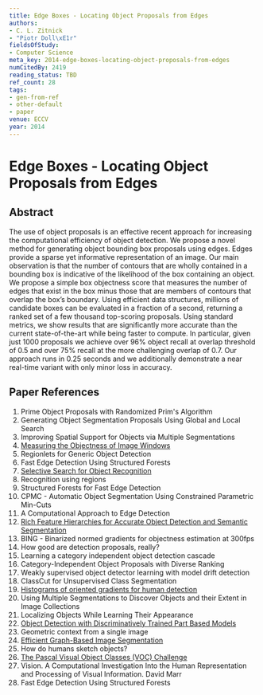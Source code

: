 ```yaml
---
title: Edge Boxes - Locating Object Proposals from Edges
authors:
- C. L. Zitnick
- "Piotr Doll\xE1r"
fieldsOfStudy:
- Computer Science
meta_key: 2014-edge-boxes-locating-object-proposals-from-edges
numCitedBy: 2419
reading_status: TBD
ref_count: 28
tags:
- gen-from-ref
- other-default
- paper
venue: ECCV
year: 2014
---
```


# Edge Boxes - Locating Object Proposals from Edges

## Abstract

The use of object proposals is an effective recent approach for increasing the computational efficiency of object detection. We propose a novel method for generating object bounding box proposals using edges. Edges provide a sparse yet informative representation of an image. Our main observation is that the number of contours that are wholly contained in a bounding box is indicative of the likelihood of the box containing an object. We propose a simple box objectness score that measures the number of edges that exist in the box minus those that are members of contours that overlap the box’s boundary. Using efficient data structures, millions of candidate boxes can be evaluated in a fraction of a second, returning a ranked set of a few thousand top-scoring proposals. Using standard metrics, we show results that are significantly more accurate than the current state-of-the-art while being faster to compute. In particular, given just 1000 proposals we achieve over 96% object recall at overlap threshold of 0.5 and over 75% recall at the more challenging overlap of 0.7. Our approach runs in 0.25 seconds and we additionally demonstrate a near real-time variant with only minor loss in accuracy.

## Paper References

1. Prime Object Proposals with Randomized Prim's Algorithm
2. Generating Object Segmentation Proposals Using Global and Local Search
3. Improving Spatial Support for Objects via Multiple Segmentations
4. [Measuring the Objectness of Image Windows](2012-measuring-the-objectness-of-image-windows)
5. Regionlets for Generic Object Detection
6. Fast Edge Detection Using Structured Forests
7. [Selective Search for Object Recognition](2013-selective-search-for-object-recognition)
8. Recognition using regions
9. Structured Forests for Fast Edge Detection
10. CPMC - Automatic Object Segmentation Using Constrained Parametric Min-Cuts
11. A Computational Approach to Edge Detection
12. [Rich Feature Hierarchies for Accurate Object Detection and Semantic Segmentation](2014-rich-feature-hierarchies-for-accurate-object-detection-and-semantic-segmentation)
13. BING - Binarized normed gradients for objectness estimation at 300fps
14. How good are detection proposals, really?
15. Learning a category independent object detection cascade
16. Category-Independent Object Proposals with Diverse Ranking
17. Weakly supervised object detector learning with model drift detection
18. ClassCut for Unsupervised Class Segmentation
19. [Histograms of oriented gradients for human detection](2005-histograms-of-oriented-gradients-for-human-detection)
20. Using Multiple Segmentations to Discover Objects and their Extent in Image Collections
21. Localizing Objects While Learning Their Appearance
22. [Object Detection with Discriminatively Trained Part Based Models](2009-object-detection-with-discriminatively-trained-part-based-models)
23. Geometric context from a single image
24. [Efficient Graph-Based Image Segmentation](2004-efficient-graph-based-image-segmentation)
25. How do humans sketch objects?
26. [The Pascal Visual Object Classes (VOC) Challenge](2009-the-pascal-visual-object-classes-voc-challenge)
27. Vision. A Computational Investigation Into the Human Representation and Processing of Visual Information. David Marr
28. Fast Edge Detection Using Structured Forests
